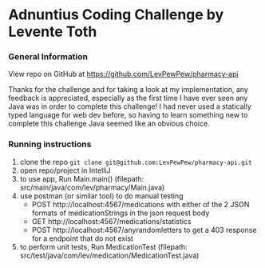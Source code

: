 # Adnuntius Coding Challenge by Levente Toth

### General Information
View repo on GitHub at https://github.com/LevPewPew/pharmacy-api

Thanks for the challenge and for taking a look at my implementation, any feedback is appreciated, especially as the
first time I have ever seen any Java was in order to complete this challenge! I had never used a statically typed
language for web dev before, so having to learn something new to complete this challenge Java seemed like an obvious
choice.

### Running instructions

1. clone the repo `git clone git@github.com:LevPewPew/pharmacy-api.git`
2. open repo/project in IntelliJ
3. to use app, Run Main.main() (filepath: src/main/java/com/lev/pharmacy/Main.java)
4. use postman (or similar tool) to do manual testing
    - POST http://localhost:4567/medications with either of the 2 JSON formats of medicationStrings in the json request 
    body
    - GET http://localhost:4567/medications/statistics
    - POST http://localhost:4567/anyrandomletters to get a 403 response for a endpoint that do not exist
5. to perform unit tests, Run MedicationTest (filepath: src/test/java/com/lev/medication/MedicationTest.java)

